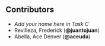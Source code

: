 ## Contributors

- _Add your name here in Task C_
- Revilleza, Frederick (**@juantojuan**)
- Abella, Ace Denver (**@aceuda**)
